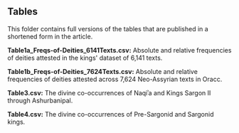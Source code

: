 ## Tables

This folder contains full versions of the tables that are published in a shortened form in the article.

<b>Table1a_Freqs-of-Deities_6141Texts.csv:</b> Absolute and relative frequencies of deities attested in the kings' dataset of 6,141 texts.

<b>Table1b_Freqs-of-Deities_7624Texts.csv:</b> Absolute and relative frequencies of deities attested across 7,624 Neo-Assyrian texts in Oracc.

<b>Table3.csv:</b> The divine co-occurrences of Naqiʾa and Kings Sargon II through Ashurbanipal.

<b>Table4.csv:</b> The divine co-occurrences of Pre-Sargonid and Sargonid kings.

